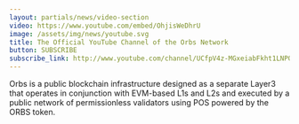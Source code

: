 ```yaml
---
layout: partials/news/video-section
video: https://www.youtube.com/embed/OhjisWeDhrU
image: /assets/img/news/youtube.svg
title: The Official YouTube Channel of the Orbs Network
button: SUBSCRIBE
subscribe_link: http://www.youtube.com/channel/UCfpV4z-MGxeiabFkht1LNPQ?sub_confirmation=1
---
```


Orbs is a public blockchain infrastructure designed as a separate Layer3 that operates in conjunction with EVM-based L1s and L2s and executed by a public network of permissionless validators using POS powered by the ORBS token.
